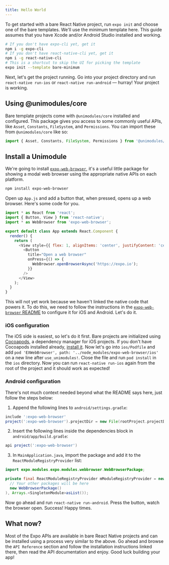 ```yaml
---
title: Hello World
---
```


To get started with a bare React Native project, run `expo init` and choose one of the bare templates. We'll use the minimum template here. This guide assumes that you have Xcode and/or Android Studio installed and working.

```bash
# If you don't have expo-cli yet, get it
npm i -g expo-cli
# If you don't have react-native-cli yet, get it
npm i -g react-native-cli
# This is a shortcut to skip the UI for picking the template
expo init --template bare-minimum
```

Next, let's get the project running. Go into your project directory and run `react-native run-ios` or `react-native run-android` &mdash; hurray! Your project is working.

## Using @unimodules/core

Bare template projects come with `@unimodules/core` installed and configured. This package gives you access to some commonly useful APIs, like `Asset`, `Constants`, `FileSystem`, and `Permissions`. You can import these from `@unimodules/core` like so:

```js
import { Asset, Constants, FileSystem, Permissions } from '@unimodules/core';
```

## Install a Unimodule

We're going to install [`expo-web-browser`](https://github.com/expo/expo/tree/master/packages/expo-web-browser), it's a useful little package for showing a modal web browser using the appropriate native APIs on each platform.

```bash
npm install expo-web-browser
```

Open up `App.js` and add a button that, when pressed, opens up a web browser. Here's some code for you.

```js
import * as React from 'react';
import { Button, View } from 'react-native';
import * as WebBrowser from 'expo-web-browser';

export default class App extends React.Component {
  render() {
    return (
      <View style={{ flex: 1, alignItems: 'center', justifyContent: 'center' }}>
        <Button
          title="Open a web browser"
          onPress={() => {
            WebBrowser.openBrowserAsync('https://expo.io');
          }}
        />
      </View>
    );
  }
}
```

This will not yet work because we haven't linked the native code that powers it. To do this, we need to follow the instructions in the [`expo-web-browser` README](https://github.com/expo/expo/tree/master/packages/expo-web-browser) to configure it for iOS and Android. Let's do it.

### iOS configuration

The iOS side is easiest, so let's do it first. Bare projects are initialized using [Cocoapods](https://cocoapods.org/), a dependency manager for iOS projects. If you don't have Cocoapods installed already, [install it](https://guides.cocoapods.org/using/getting-started.html). Now let's go into `ios/Podfile` and add `pod 'EXWebBrowser', path: '../node_modules/expo-web-browser/ios'` on a new line after `use_unimodules!`. Close the file and run `pod install` in the `ios` directory. Now you can run `react-native run-ios` again from the root of the project and it should work as expected!

### Android configuration

There's not much context needed beyond what the README says here, just follow the steps below:

1. Append the following lines to `android/settings.gradle`:

```gradle
include ':expo-web-browser'
project(':expo-web-browser').projectDir = new File(rootProject.projectDir, '../node_modules/expo-web-browser/android')
```

2. Insert the following lines inside the dependencies block in `android/app/build.gradle`:
```gradle
api project(':expo-web-browser')
```

3. In `MainApplication.java`, import the package and add it to the `ReactModuleRegistryProvider` list:
```java
import expo.modules.expo.modules.webbrowser.WebBrowserPackage;
```
```java
private final ReactModuleRegistryProvider mModuleRegistryProvider = new ReactModuleRegistryProvider(Arrays.<Package>asList(
  // Your other packages will be here
  new WebBrowserPackage()
), Arrays.<SingletonModule>asList());
```
Now go ahead and run `react-native run-android`. Press the button, watch the browser open. Success! Happy times.

## What now?

Most of the Expo APIs are available in bare React Native projects and can be installed using a process very similar to the above. Go ahead and browse the `API Reference` section and follow the installation instructions linked there, then read the API documentation and enjoy. Good luck building your app!
